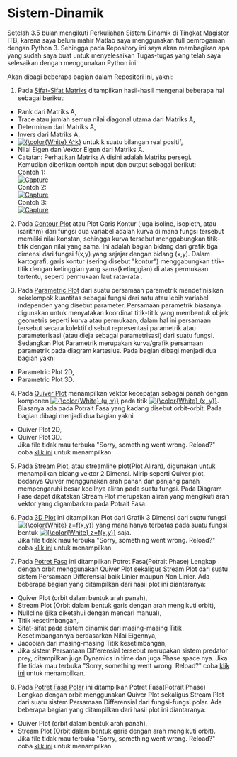# Sistem-Dinamik

Setelah 3.5 bulan mengikuti Perkuliahan Sistem Dinamik di Tingkat Magister ITB, karena saya belum mahir Matlab saya menggunakan full pemrogaman dengan Python 3. Sehingga pada Repository ini saya akan membagikan apa yang sudah saya buat untuk menyelesaikan Tugas-tugas yang telah saya selesaikan dengan menggunakan Python ini.

Akan dibagi beberapa bagian dalam Repositori ini, yakni:
1. Pada <a href="https://github.com/wisnuadipradana/Sistem-Dinamik/blob/main/Sifat-Sifat%20Matriks.py">Sifat-Sifat Matriks</a> ditampilkan hasil-hasil mengenai beberapa hal sebagai berikut:
- Rank dari Matriks A,
- Trace atau jumlah semua nilai diagonal utama dari Matriks A,
- Determinan dari Matriks A,
- Invers dari Matriks A,
- <a href="https://www.codecogs.com/eqnedit.php?latex=\fn_phv&space;{\color{Blue}&space;A^k}" target="_blank"><img src="https://latex.codecogs.com/svg.latex?\fn_phv&space;{\color{White}&space;A^k}" title="{\color{White} A^k}" /></a> untuk k suatu bilangan real positif,
- Nilai Eigen dan Vektor Eigen dari Matriks A.
- Catatan: Perhatikan Matriks A disini adalah Matriks persegi. <br>
Kemudian diberikan contoh input dan output sebagai berikut:<br>
Contoh 1:<br>
<a href='https://postimages.org/' target='_blank'><img src='https://i.postimg.cc/GtBc1p4J/Capture.jpg' border='0' alt='Capture'/></a><br>
Contoh 2:<br>
<a href='https://postimg.cc/qzfKfYQQ' target='_blank'><img src='https://i.postimg.cc/Dy0PG3GV/image.png' border='0' alt='Capture'/></a><br>
Contoh 3:<br>
<a href='https://postimages.org/' target='_blank'><img src='https://i.postimg.cc/sxmdPXJY/image.png' border='0' alt='Capture'/></a>


2. Pada <a href="https://github.com/wisnuadipradana/Sistem-Dinamik/blob/main/Contour%20Plot.ipynb">Contour Plot</a> atau Plot Garis Kontur (juga isoline, isopleth, atau isarithm) dari fungsi dua variabel adalah kurva di mana fungsi tersebut memiliki nilai konstan, sehingga kurva tersebut menggabungkan titik-titik dengan nilai yang sama. Ini adalah bagian bidang dari grafik tiga dimensi dari fungsi f(x,y) yang sejajar dengan bidang (x,y). Dalam kartografi, garis kontur (sering disebut "kontur") menggabungkan titik-titik dengan ketinggian yang sama(ketinggian) di atas permukaan tertentu, seperti permukaan laut rata-rata .


3. Pada <a href="https://github.com/wisnuadipradana/Sistem-Dinamik/blob/main/Parametric%20Plot.ipynb">Parametric Plot</a> dari suatu persamaan parametrik mendefinisikan sekelompok kuantitas sebagai fungsi dari satu atau lebih variabel independen yang disebut parameter. Persamaan parametrik biasanya digunakan untuk menyatakan koordinat titik-titik yang membentuk objek geometris seperti kurva atau permukaan, dalam hal ini persamaan tersebut secara kolektif disebut representasi parametrik atau parameterisasi (atau dieja sebagai parametrisasi) dari suatu fungsi. Sedangkan Plot Parametrik merupakan kurva/grafik persamaan parametrik pada diagram kartesius. Pada bagian dibagi menjadi dua bagian yakni
- Parametric Plot 2D,
- Parametric Plot 3D.


4. Pada <a href="https://github.com/wisnuadipradana/Sistem-Dinamik/blob/main/Quiver%20Plot.ipynb">Quiver Plot</a> menampilkan vektor kecepatan sebagai panah dengan komponen <a href="https://www.codecogs.com/eqnedit.php?latex=\fn_phv&space;{\color{White}&space;(u,&space;v)}" target="_blank"><img src="https://latex.codecogs.com/svg.latex?\fn_phv&space;{\color{White}&space;(u,&space;v)}" title="{\color{White} (u, v)}" /></a> pada titik <a href="https://www.codecogs.com/eqnedit.php?latex=\fn_phv&space;{\color{White}&space;(x,&space;y)}" target="_blank"><img src="https://latex.codecogs.com/svg.latex?\fn_phv&space;{\color{White}&space;(x,&space;y)}" title="{\color{White} (x, y)}" /></a>. Biasanya ada pada Potrait Fasa yang kadang disebut orbit-orbit. Pada bagian dibagi menjadi dua bagian yakni
- Quiver Plot 2D,
- Quiver Plot 3D. <br>
Jika file tidak mau terbuka "Sorry, something went wrong. Reload?" coba <a href="https://nbviewer.jupyter.org/github/wisnuadipradana/Sistem-Dinamik/blob/main/Quiver%20Plot.ipynb">klik ini</a> untuk menampilkan.


5. Pada <a href="https://github.com/wisnuadipradana/Sistem-Dinamik/blob/main/Stream%20Plot.ipynb">Stream Plot</a>, atau streamline plot(Plot Aliran), digunakan untuk menampilkan bidang vektor 2 Dimensi. Mirip seperti Quiver plot, bedanya Quiver menggunakan arah panah dan panjang panah mempengaruhi besar kecilnya aliran pada suatu fungsi. Pada Diagram Fase dapat dikatakan Stream Plot merupakan aliran yang mengikuti arah vektor yang digambarkan pada Potrait Fasa.


6. Pada <a href="https://github.com/wisnuadipradana/Sistem-Dinamik/blob/main/3D%20Plot.ipynb">3D Plot</a> ini ditampilkan Plot dari Grafik 3 Dimensi dari suatu fungsi <a href="https://www.codecogs.com/eqnedit.php?latex=\fn_phv&space;{\color{White}&space;z=f(x,y)}" target="_blank"><img src="https://latex.codecogs.com/svg.latex?\fn_phv&space;{\color{White}&space;z=f(x,y)}" title="{\color{White} z=f(x,y)}" /></a> yang mana hanya terbatas pada suatu fungsi bentuk <a href="https://www.codecogs.com/eqnedit.php?latex=\fn_phv&space;{\color{White}&space;z=f(x,y)}" target="_blank"><img src="https://latex.codecogs.com/svg.latex?\fn_phv&space;{\color{White}&space;z=f(x,y)}" title="{\color{White} z=f(x,y)}" /></a> saja.<br>
Jika file tidak mau terbuka "Sorry, something went wrong. Reload?" coba <a href="https://nbviewer.jupyter.org/github/wisnuadipradana/Sistem-Dinamik/blob/main/3D%20Plot.ipynb">klik ini</a> untuk menampilkan.


7. Pada <a href="https://github.com/wisnuadipradana/Sistem-Dinamik/blob/main/Potret%20Fasa.ipynb">Potret Fasa</a> ini ditampilkan Potret Fasa(Potrait Phase) Lengkap dengan orbit menggunakan Quiver Plot sekaligus Stream Plot dari suatu sistem Persamaan Differensial baik Linier maupun Non Linier. Ada beberapa bagian yang ditampilkan dari hasil plot ini diantaranya:
- Quiver Plot (orbit dalam bentuk arah panah),
- Stream Plot (Orbit dalam bentuk garis dengan arah mengikuti orbit),
- Nullcline (jika diketahui dengan mencari manual),
- Titik kesetimbangan,
- Sifat-sifat pada sistem dinamik dari masing-masing Titik Kesetimbangannya berdasarkan Nilai Eigennya,
- Jacobian dari masing-masing Titik kesetimbangan,
- Jika sistem Persamaan Differensial tersebut merupakan sistem predator prey, ditampilkan juga Dynamics in time dan juga Phase space nya.
Jika file tidak mau terbuka "Sorry, something went wrong. Reload?" coba <a href="https://nbviewer.jupyter.org/github/wisnuadipradana/Sistem-Dinamik/blob/main/Potret%20Fasa.ipynb">klik ini</a> untuk menampilkan.


8. Pada <a href="https://github.com/wisnuadipradana/Sistem-Dinamik/blob/main/Potret%20Fasa%20Polar.ipynb">Potret Fasa Polar</a> ini ditampilkan Potret Fasa(Potrait Phase) Lengkap dengan orbit menggunakan Quiver Plot sekaligus Stream Plot dari suatu sistem Persamaan Differensial dari fungsi-fungsi polar. Ada beberapa bagian yang ditampilkan dari hasil plot ini diantaranya:
- Quiver Plot (orbit dalam bentuk arah panah),
- Stream Plot (Orbit dalam bentuk garis dengan arah mengikuti orbit).<br>
Jika file tidak mau terbuka "Sorry, something went wrong. Reload?" coba <a href="https://nbviewer.jupyter.org/github/wisnuadipradana/Sistem-Dinamik/blob/main/Potret%20Fasa%20Polar.ipynb?flush_cache=false">klik ini</a> untuk menampilkan.




<!-- <a href="https://www.codecogs.com/eqnedit.php?latex=\fn_cm&space;{\color{Emerald}&space;A^k}&space;{\color{Red}&space;A^k}&space;{\color{Green}&space;A^k}&space;{\color{Blue}&space;A^k}&space;{\color{Yellow}&space;A^k}&space;{\color{Cyan}&space;A^k}&space;{\color{Magenta}&space;A^k}&space;{\color{Teal}&space;A^k}&space;{\color{Purple}&space;A^k}&space;{\color{DarkBlue}&space;A^k}&space;{\color{DarkRed}&space;A^k}&space;{\color{Orange}&space;A^k}" target="_blank"><img src="https://latex.codecogs.com/svg.latex?\fn_cm&space;{\color{Emerald}&space;A^k}&space;{\color{Red}&space;A^k}&space;{\color{Green}&space;A^k}&space;{\color{Blue}&space;A^k}&space;{\color{Yellow}&space;A^k}&space;{\color{Cyan}&space;A^k}&space;{\color{Magenta}&space;A^k}&space;{\color{Teal}&space;A^k}&space;{\color{Purple}&space;A^k}&space;{\color{DarkBlue}&space;A^k}&space;{\color{DarkRed}&space;A^k}&space;{\color{Orange}&space;A^k}" title="{\color{Emerald} A^k} {\color{Red} A^k} {\color{Green} A^k} {\color{Blue} A^k} {\color{Yellow} A^k} {\color{Cyan} A^k} {\color{Magenta} A^k} {\color{Teal} A^k} {\color{Purple} A^k} {\color{DarkBlue} A^k} {\color{DarkRed} A^k} {\color{Orange} A^k}" /></a> -->
